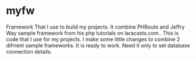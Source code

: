 # myfw
Framework That I use to build my projects. It combine PHRoute and Jeffry Way sample framework from his php tutorials on laracasts.com..
This is code that I use for my projects. I make some little changes to combine 2 difrrent sample frameworks. It is ready to work. Need it only to set database connection details.
